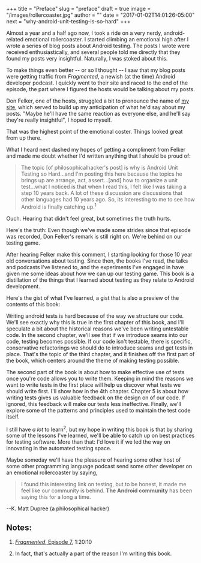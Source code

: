 +++
title = "Preface"
slug = "preface"
draft = true
image = "/images/rollercoaster.jpg"
author = ""
date = "2017-01-02T14:01:26-05:00"
next = "why-android-unit-testing-is-so-hard"
+++

Almost a year and a half ago now, I took a ride on a very nerdy, android-related emotional rollercoaster. I started climbing an emotional high after I wrote a series of blog posts about Android testing. The posts I wrote were received enthusiastically, and several people told me directly that they found my posts very insightful. Naturally, I was stoked about this.

To make things even better -- or so I thought -- I saw that my blog posts were getting traffic from *Fragmented*, a newish (at the time) Android developer podcast. I quickly went to their site and raced to the end of the episode, the part where I figured the hosts would be talking about my posts.

Don Felker, one of the hosts, struggled a bit to pronounce the name of [my site](philosophicalhacker.com), which served to build up my anticipation of what he'd say about my posts. "Maybe he'll have the same reaction as everyone else, and he'll say they're really insightful", I hoped to myself.

That was the highest point of the emotional coster. Things looked great from up there.

What I heard next dashed my hopes of getting a compliment from Felker and made me doubt whether I'd written anything that I should be proud of:

>The topic [of philosophicalhacker's post] is why is Android Unit Testing so Hard...and I'm posting this here because the topics he brings up are arrange, act, assert...[and] how to organize a unit test...what I noticed is that when I read this, I felt like I was taking a step 10 years back. A lot of these discussion are discussions that other languages had 10 years ago. So, its interesting to me to see how Android is finally catching up.<sup>1</sup>

Ouch. Hearing that didn't feel great, but sometimes the truth hurts.

Here's the truth: Even though we've made some strides since that episode was recorded, Don Felker's remark is still right on. We're behind on our testing game.

After hearing Felker make this comment, I starting looking for those 10 year old conversations about testing. Since then, the books I've read, the talks and podcasts I've listened to, and the experiments I've engaged in have given me some ideas about how we can up our testing game. This book is a distillation of the things that I learned about testing as they relate to Android development.

Here's the gist of what I've learned, a gist that is also a preview of the contents of this book:

Writing android tests is hard because of the way we structure our code. We'll see exactly why this is true in the first chapter of this book, and I'll speculate a bit about the historical reasons we've been writing untestable code. In the second chapter, we'll see that if we introduce seams into our code, testing becomes possible. If our code isn't testable, there is specific, conservative refactorings we should do to introduce seams and get tests in place. That's the topic of the third chapter, and it finishes off the first part of the book, which centers around the theme of making testing possible.

The second part of the book is about how to make effective use of tests once you're code allows you to write them. Keeping in mind the reasons we want to write tests in the first place will help us discover what tests we should write first. I'll show how in the 4th chapter. Chapter 5 is about how writing tests gives us valuable feedback on the design on of our code. If ignored, this feedback will make our tests less ineffective. Finally, we'll explore some of the patterns and principles used to maintain the test code itself.

I still have *a lot* to learn<sup>2</sup>, but my hope in writing this book is that by sharing some of the lessons I've learned, we'll be able to catch up on best practices for testing software. More than that: I'd love it if we led the way on innovating in the automated testing space.

Maybe someday we'll have the pleasure of hearing some other host of some other programming language podcast send some other developer on an emotional rollercoaster by saying,

>I found this interesting link on testing, but to be honest, it made me feel like our community is behind. **The Android community** has been saying this for a long a time.

--K. Matt Dupree (a philosophical hacker)

## Notes:

1. [*Fragmented*, Episode 7](http://fragmentedpodcast.com/episodes/7/), 1:20:10

1. In fact, that's actually a part of the reason I'm writing this book.
